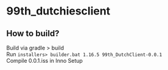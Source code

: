# 99th_dutchiesclient

## How to build?
Build via gradle > build  
Run `installers> builder.bat 1.16.5 99th_DutchClient-0.0.1`  
Compile 0.0.1.iss in Inno Setup  
